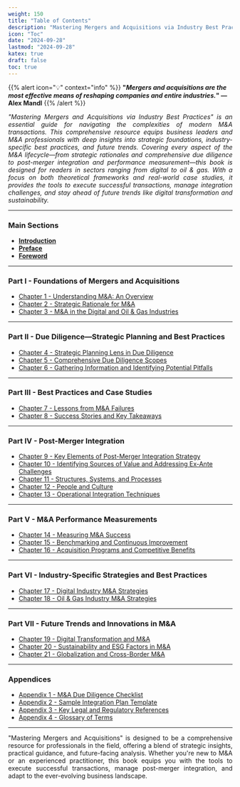 ```yaml
---
weight: 150
title: "Table of Contents"
description: "Mastering Mergers and Acquisitions via Industry Best Practices"
icon: "Toc"
date: "2024-09-28"
lastmod: "2024-09-28"
katex: true
draft: false
toc: true
---
```


{{% alert icon="💡" context="info" %}}
<strong>"<em>Mergers and acquisitions are the most effective means of reshaping companies and entire industries.</em>" — Alex Mandl</strong>
{{% /alert %}}

<p style="text-align: justify;">
<em>"Mastering Mergers and Acquisitions via Industry Best Practices" is an essential guide for navigating the complexities of modern M&A transactions. This comprehensive resource equips business leaders and M&A professionals with deep insights into strategic foundations, industry-specific best practices, and future trends. Covering every aspect of the M&A lifecycle—from strategic rationales and comprehensive due diligence to post-merger integration and performance measurement—this book is designed for readers in sectors ranging from digital to oil & gas. With a focus on both theoretical frameworks and real-world case studies, it provides the tools to execute successful transactions, manage integration challenges, and stay ahead of future trends like digital transformation and sustainability.</em>
</p>

---

### **Main Sections**

- [**Introduction**](/docs/introduction/)
- [**Preface**](/docs/preface/)
- [**Foreword**](/docs/foreword/)

---

### **Part I - Foundations of Mergers and Acquisitions**

- [Chapter 1 - Understanding M&A: An Overview](/docs/part-i/chapter-1/)
- [Chapter 2 - Strategic Rationale for M&A](/docs/part-i/chapter-2/)
- [Chapter 3 - M&A in the Digital and Oil & Gas Industries](/docs/part-i/chapter-3/)

---

### **Part II - Due Diligence—Strategic Planning and Best Practices**

- [Chapter 4 - Strategic Planning Lens in Due Diligence](/docs/part-ii/chapter-4/)
- [Chapter 5 - Comprehensive Due Diligence Scopes](/docs/part-ii/chapter-5/)
- [Chapter 6 - Gathering Information and Identifying Potential Pitfalls](/docs/part-ii/chapter-6/)

---

### **Part III - Best Practices and Case Studies**

- [Chapter 7 - Lessons from M&A Failures](/docs/part-iii/chapter-7/)
- [Chapter 8 - Success Stories and Key Takeaways](/docs/part-iii/chapter-8/)

---

### **Part IV - Post-Merger Integration**

- [Chapter 9 - Key Elements of Post-Merger Integration Strategy](/docs/part-iv/chapter-9/)
- [Chapter 10 - Identifying Sources of Value and Addressing Ex-Ante Challenges](/docs/part-iv/chapter-10/)
- [Chapter 11 - Structures, Systems, and Processes](/docs/part-iv/chapter-11/)
- [Chapter 12 - People and Culture](/docs/part-iv/chapter-12/)
- [Chapter 13 - Operational Integration Techniques](/docs/part-iv/chapter-13/)

---

### **Part V - M&A Performance Measurements**

- [Chapter 14 - Measuring M&A Success](/docs/part-v/chapter-14/)
- [Chapter 15 - Benchmarking and Continuous Improvement](/docs/part-v/chapter-15/)
- [Chapter 16 - Acquisition Programs and Competitive Benefits](/docs/part-v/chapter-16/)

---

### **Part VI - Industry-Specific Strategies and Best Practices**

- [Chapter 17 - Digital Industry M&A Strategies](/docs/part-vi/chapter-17/)
- [Chapter 18 - Oil & Gas Industry M&A Strategies](/docs/part-vi/chapter-18/)

---

### **Part VII - Future Trends and Innovations in M&A**

- [Chapter 19 - Digital Transformation and M&A](/docs/part-vii/chapter-19/)
- [Chapter 20 - Sustainability and ESG Factors in M&A](/docs/part-vii/chapter-20/)
- [Chapter 21 - Globalization and Cross-Border M&A](/docs/part-vii/chapter-21/)

---

### **Appendices**

- [Appendix 1 - M&A Due Diligence Checklist](/docs/appendices/appendix-1/)
- [Appendix 2 - Sample Integration Plan Template](/docs/appendices/appendix-2/)
- [Appendix 3 - Key Legal and Regulatory References](/docs/appendices/appendix-3/)
- [Appendix 4 - Glossary of Terms](/docs/appendices/appendix-4/)

---

<p style="text-align: justify;">
"Mastering Mergers and Acquisitions" is designed to be a comprehensive resource for professionals in the field, offering a blend of strategic insights, practical guidance, and future-facing analysis. Whether you're new to M&A or an experienced practitioner, this book equips you with the tools to execute successful transactions, manage post-merger integration, and adapt to the ever-evolving business landscape.
</p>
